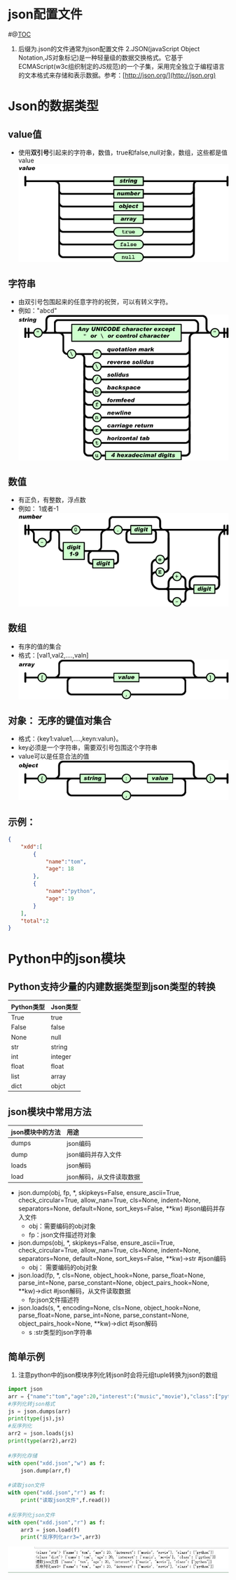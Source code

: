 # json配置文件
#@[TOC](目录结构)  
1. 后缀为.json的文件通常为json配置文件
2.JSON(javaScript Object Notation,JS对象标记)是一种轻量级的数据交换格式。它基于ECMAScript(w3c组织制定的JS规范)的一个子集，采用完全独立于编程语言的文本格式来存储和表示数据。参考：[http://json.org/](http://json.org)  
# Json的数据类型
## value值
* 使用**双引号**引起来的字符串，数值，true和false,null对象，数组，这些都是值value  
![json003](https://raw.githubusercontent.com/1263351411/xdd.github.io/master/img/python/json003.gif)  
 ## 字符串
 * 由双引号包围起来的任意字符的祝贺，可以有转义字符。
 * 例如："abcd"    
 ![json004](https://raw.githubusercontent.com/1263351411/xdd.github.io/master/img/python/json004.gif)  
## 数值
* 有正负，有整数，浮点数
* 例如： 1或者-1   
 ![json005](https://raw.githubusercontent.com/1263351411/xdd.github.io/master/img/python/json005.gif) 
## 数组
* 有序的值的集合  
* 格式：[val1,val2,....,valn]  
 ![json002](https://raw.githubusercontent.com/1263351411/xdd.github.io/master/img/python/json002.gif) 
## **对象**： 无序的键值对集合 
* 格式：{key1:value1,....,keyn:valun}。
* key必须是一个字符串，需要双引号包围这个字符串
* value可以是任意合法的值   
 ![json001](https://raw.githubusercontent.com/1263351411/xdd.github.io/master/img/python/json001.gif) 
## 示例：
````json
{
    "xdd":[
        {
            "name":"tom",
            "age": 18
        },
        {
            "name":"python",
            "age": 19
        }
    ],
    "total":2
}
````  
# Python中的json模块
## Python支持少量的内建数据类型到json类型的转换  
|Python类型|Json类型|  
|:--------|:-------|
True|true
False|false
None|null
str|string
int|integer
float|float
list|array
dict|objct
## json模块中常用方法
|json模块中的方法|用途|
|:--------------|:---|
dumps|json编码
dump|json编码并存入文件
loads|json解码
load|json解码，从文件读取数据  

* json.dump(obj, fp, *, skipkeys=False, ensure_ascii=True, check_circular=True, allow_nan=True, cls=None, indent=None, separators=None, default=None, sort_keys=False, **kw)  #json编码并存入文件
    * obj：需要编码的obj对象
    * fp：json文件描述符对象
* json.dumps(obj, *, skipkeys=False, ensure_ascii=True, check_circular=True, allow_nan=True, cls=None, indent=None, separators=None, default=None, sort_keys=False, **kw)->str #json编码
    * obj： 需要编码的obj对象
* json.load(fp, *, cls=None, object_hook=None, parse_float=None, parse_int=None, parse_constant=None, object_pairs_hook=None, **kw)->dict #json解码，从文件读取数据
    * fp:json文件描述符
* json.loads(s, *, encoding=None, cls=None, object_hook=None, parse_float=None, parse_int=None, parse_constant=None, object_pairs_hook=None, **kw)->dict #json解码
    * s :str类型的json字符串

## 简单示例
1. 注意python中的json模块序列化转json时会将元组tuple转换为json的数组
````python
import json
arr = {"name":"tom","age":20,"interest":("music","movie"),"class":["python"]}
#序列化转json格式
js = json.dumps(arr)
print(type(js),js)
#反序列化
arr2 = json.loads(js)
print(type(arr2),arr2)

#序列化存储
with open("xdd.json","w") as f:
    json.dump(arr,f)
    
#读取json文件
with open("xdd.json","r") as f:
    print("读取json文件",f.read())
    
#反序列化json文件
with open("xdd.json","r") as f:
    arr3 = json.load(f)
    print("反序列化arr3=",arr3)

````  
 ![json006](https://raw.githubusercontent.com/1263351411/xdd.github.io/master/img/python/json006.jpg) 


    